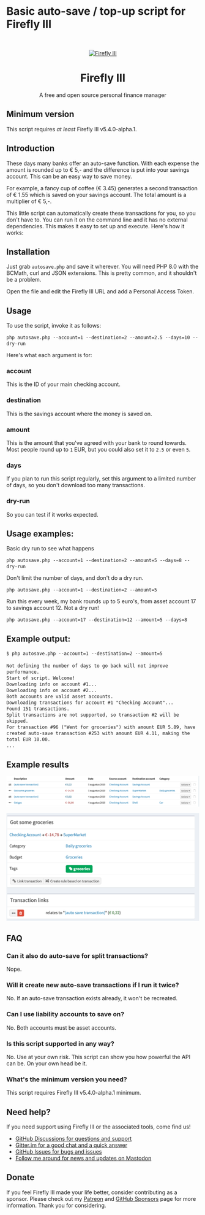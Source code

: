 # Basic auto-save / top-up script for Firefly III

<!-- PROJECT LOGO -->
<br />
<p align="center">
  <a href="https://firefly-iii.org/">
    <img src="https://raw.githubusercontent.com/firefly-iii/firefly-iii/develop/.github/assets/img/logo-small.png" alt="Firefly III" width="120" height="178">
  </a>
</p>
  <h1 align="center">Firefly III</h1>

  <p align="center">
    A free and open source personal finance manager
    <br />
  </p>
<!--- END PROJECT LOGO -->

## Minimum version

This script requires *at least* Firefly III v5.4.0-alpha.1.

## Introduction

These days many banks offer an auto-save function. With each expense the amount is rounded up to € 5,- and the difference is put into your savings account. This can be an easy way to save money.

For example, a fancy cup of coffee (€ 3.45) generates a second transaction of € 1.55 which is saved on your savings account. The total amount is a multiplier of € 5,-.

This little script can automatically create these transactions for you, so you don't have to. You can run it on the command line and it has no external dependencies. This makes it easy to set up and execute. Here's how it works:

## Installation

Just grab `autosave.php` and save it wherever. You will need PHP 8.0 with the BCMath, curl and JSON extensions. This is pretty common, and it shouldn't be a problem.

Open the file and edit the Firefly III URL and add a Personal Access Token.

## Usage

To use the script, invoke it as follows:

```shell script
php autosave.php --account=1 --destination=2 --amount=2.5 --days=10 --dry-run 
```

Here's what each argument is for:

### account

This is the ID of your main checking account.

### destination

This is the savings account where the money is saved on.

### amount

This is the amount that you've agreed with your bank to round towards. Most people round up to `1` EUR, but you could also set it to `2.5` or even `5`.

### days

If you plan to run this script regularly, set this argument to a limited number of days, so you don't download too many transactions.

### dry-run

So you can test if it works expected.

## Usage examples:

Basic dry run to see what happens

```shell script
php autosave.php --account=1 --destination=2 --amount=5 --days=8 --dry-run 
```

Don't limit the number of days, and don't do a dry run.

```shell script
php autosave.php --account=1 --destination=2 --amount=5 
```

Run this every week, my bank rounds up to 5 euro's, from asset account 17 to savings account 12. Not a dry run! 

```shell script
php autosave.php --account=17 --destination=12 --amount=5 --days=8 
```

## Example output:

```shell script
$ php autosave.php --account=1 --destination=2 --amount=5

Not defining the number of days to go back will not improve performance.
Start of script. Welcome!
Downloading info on account #1...
Downloading info on account #2...
Both accounts are valid asset accounts.
Downloading transactions for account #1 "Checking Account"...
Found 151 transactions.
Split transactions are not supported, so transaction #2 will be skipped.
For transaction #96 ("Went for groceries") with amount EUR 5.89, have created auto-save transaction #253 with amount EUR 4.11, making the total EUR 10.00.
...
```

## Example results

![Example 1](i/example1.png)

![Example 2](i/example2.png)

## FAQ

### Can it also do auto-save for split transactions?

Nope.

### Will it create new auto-save transactions if I run it twice?

No. If an auto-save transaction exists already, it won't be recreated.

### Can I use liability accounts to save on?

No. Both accounts must be asset accounts.

### Is this script supported in any way?

No. Use at your own risk. This script can show you how powerful the API can be. On your own head be it.

### What's the minimum version you need?

This script requires Firefly III v5.4.0-alpha.1 minimum.

<!-- HELP TEXT -->
## Need help?

If you need support using Firefly III or the associated tools, come find us!

- [GitHub Discussions for questions and support](https://github.com/firefly-iii/firefly-iii/discussions/)
- [Gitter.im for a good chat and a quick answer](https://gitter.im/firefly-iii/firefly-iii)
- [GitHub Issues for bugs and issues](https://github.com/firefly-iii/firefly-iii/issues)
- [Follow me around for news and updates on Mastodon](https://fosstodon.org/@ff3)

<!-- END OF HELP TEXT -->

<!-- SPONSOR TEXT -->
## Donate

If you feel Firefly III made your life better, consider contributing as a sponsor. Please check out my [Patreon](https://www.patreon.com/jc5) and [GitHub Sponsors](https://github.com/sponsors/JC5) page for more information. Thank you for considering.


<!-- END OF SPONSOR -->


